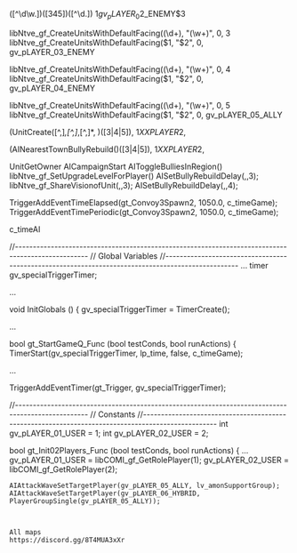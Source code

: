 
([^\d\w.])([345])([^\d.])
$1gv_pLAYER_0$2_ENEMY$3


libNtve_gf_CreateUnitsWithDefaultFacing\((\d+), "(\w+)", 0, 3
libNtve_gf_CreateUnitsWithDefaultFacing\($1, "$2", 0, gv_pLAYER_03_ENEMY

libNtve_gf_CreateUnitsWithDefaultFacing\((\d+), "(\w+)", 0, 4
libNtve_gf_CreateUnitsWithDefaultFacing\($1, "$2", 0, gv_pLAYER_04_ENEMY

libNtve_gf_CreateUnitsWithDefaultFacing\((\d+), "(\w+)", 0, 5
libNtve_gf_CreateUnitsWithDefaultFacing\($1, "$2", 0, gv_pLAYER_05_ALLY


(UnitCreate\([^,]*,[^,]*,[^,]*, )([3|4|5]),
$1XXPLAYER$2,

(AINearestTownBullyRebuild\()([3|4|5]),
$1XXPLAYER$2,



UnitGetOwner
AICampaignStart
AIToggleBulliesInRegion()
libNtve_gf_SetUpgradeLevelForPlayer()
AISetBullyRebuildDelay(,,3);
libNtve_gf_ShareVisionofUnit(,,3);
AISetBullyRebuildDelay(,,4);
    
    
    
    
    
TriggerAddEventTimeElapsed(gt_Convoy3Spawn2, 1050.0, c_timeGame);
TriggerAddEventTimePeriodic(gt_Convoy3Spawn2, 1050.0, c_timeGame);

c_timeAI


//--------------------------------------------------------------------------------------------------
// Global Variables
//--------------------------------------------------------------------------------------------------
...
timer gv_specialTriggerTimer;

...

void InitGlobals () {
    gv_specialTriggerTimer = TimerCreate();
    
...
    
bool gt_StartGameQ_Func (bool testConds, bool runActions) {
    TimerStart(gv_specialTriggerTimer, lp_time, false, c_timeGame);
            
...
            
TriggerAddEventTimer(gt_Trigger, gv_specialTriggerTimer);



//--------------------------------------------------------------------------------------------------
// Constants
//--------------------------------------------------------------------------------------------------
int gv_pLAYER_01_USER = 1;
int gv_pLAYER_02_USER = 2;

bool gt_Init02Players_Func (bool testConds, bool runActions) {
...
    gv_pLAYER_01_USER = libCOMI_gf_GetRolePlayer(1);
    gv_pLAYER_02_USER = libCOMI_gf_GetRolePlayer(2);
    
    
    
    
    
    AIAttackWaveSetTargetPlayer(gv_pLAYER_05_ALLY, lv_amonSupportGroup);
    AIAttackWaveSetTargetPlayer(gv_pLAYER_06_HYBRID, PlayerGroupSingle(gv_pLAYER_05_ALLY));



    All maps 
    https://discord.gg/8T4MUA3xXr

